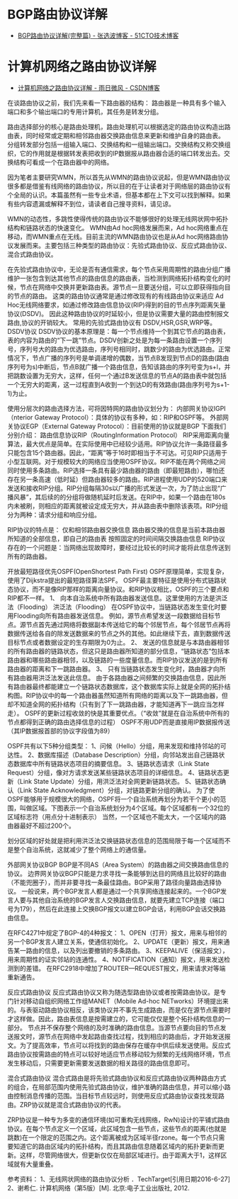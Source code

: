 

# BGP路由协议详解

* [BGP路由协议详解(完整篇) - 张选波博客 - 51CTO技术博客 ](http://xuanbo.blog.51cto.com/499334/465596/)


# 计算机网络之路由协议详解

* [计算机网络之路由协议详解 - 雨日微风 - CSDN博客 ](http://blog.csdn.net/songkai320/article/details/51770377)

在谈路由协议之前，我们先来看一下路由器的结构：
路由器是一种具有多个输入端口和多个输出端口的专用计算机，其任务是转发分组。

路由选择部分的核心是路由处理机，路由处理机可以根据选定的路由协议构造出路由表，同时经常或定期和相邻路由器交换路由信息来更新和维护自身的路由表。
分组转发部分包括一组输入端口、交换结构和一组输出端口。交换结构又称交换组织，它的作用就是根据转发表把收到的IP数据报从路由器合适的端口转发出去。交换结构可看成一个在路由器中的网络。

因为笔者主要研究WMN，所以首先从WMN的路由协议说起，但是WMN路由协议很多都是借鉴有线网络的路由协议，所以目的在于让读者对于网络层的路由协议有个全局的认识。本篇虽然有一些专业术语，但基本都在上下文可以找到解释。如果有些内容遗漏或解释不到位，请读者自己搜寻资料，请见谅。

WMN的动态性，多跳性使得传统的路由协议不能够很好的处理无线网状网中拓扑结构和链路状态的快速变化。
WMN由Ad hoc网络发展而来，Ad hoc网络重点在移动，而WMN重点在无线。目前主流的WMN路由协议也是从Ad hoc网络路由协议发展而来。主要包括三种类型的路由协议：先验式路由协议、反应式路由协议、混合式路由协议。

在先验式路由协议中，无论是否有通信需求，每个节点采用周期性的路由分组广播维护一张包含到达其他节点的路由信息的路由表，当检测到网络拓扑结构变化的时候，节点在网络中交换并更新路由表。源节点一旦要送分组，可以立即获得指向目的节点的路由。
这类的路由协议通常是通过修改现有的有线路由协议来适应 Ad Hoc无线网络要求，如通过修改路由信息协议(RIP)得到的目的节点序列距离矢量协议(DSDV)。 因此这种路由协议的时延较小，但是协议需要大量的路由控制报文路由,协议的开销较大。 常用的先验式路由协议有 DSDV,HSR,GSR,WRP等。
DSDV协议
DSDV协议的基本原理是：每一个节点维持一个到其它节点的路由表，表的内容为路由的“下一跳”节点。DSDV创新之处是为每一条路由设置一个序列号，序列号大的路由为优选路由，序列号相同时，跳数少的路由为优选路由。正常情况下，节点广播的序列号是单调递增的偶数，当节点B发现到节点D的路由(路由序列号为s)中断后，节点B就广播一个路由信息，告知该路由的序列号变为s+l，并把跳数设置为无穷大，这样，任何一个通过B发送信息的节点A的路由表中就包括一个无穷大的距离，这一过程直到A收到一个到达D的有效路由(路由序列号为s+1-1)为止。
 
使用分层次的路由选择方法，可将因特网的路由协议划分为：
内部网关协议IGPI（nterior Gateway Protocol）：具体的协议有多种，如：RIP和OSPF等。
外部网关协议EGP（External Gateway Protocol）：目前使用的协议就是BGP
下面我们分别介绍：
路由信息协议RIP（RoutingInformation Protocol）
RIP采用距离向量算法，最大优点是简单。在实际使用中已经较少适用。RIP协议允许一条路径最多只能包含15个路由器。因此，“距离”等于16时即相当于不可达。可见RIP只适用于小型互联网。对于规模较大的网络应当使用OSPF协议。RIP不能在两个网络之间同时使用多条路由。RIP选择一条具有最少路由器的路由（即最短路由），哪怕还存在另一条高速（低时延）但路由器较多的路由。RIP进程使用UDP的520端口来发送和接收RIP分组。RIP分组每隔30s以广播的形式发送一次，为了防止出现“广播风暴”，其后续的的分组将做随机延时后发送。在RIP中，如果一个路由在180s内未被刷，则相应的距离就被设定成无穷大，并从路由表中删除该表项。RIP分组分为两种：请求分组和响应分组。

RIP协议的特点是：
仅和相邻路由器交换信息
路由器交换的信息是当前本路由器所知道的全部信息，即自己的路由表
按照固定的时间间隔交换路由信息
RIP协议存在的一个问题是：当网络出现故障时，要经过比较长的时间才能将此信息传送到所有的路由器。
 
开放最短路径优先OSPF(OpenShortest Path First)
OSPF原理简单，实现复杂，使用了Dijkstra提出的最短路径算法SPF。
OSPF最主要特征是使用分布式链路状态协议，而不是像RIP那样的距离向量协议。和RIP协议相比，OSPF的三个要点和RIP都不一样。
1、 向本自治系统中所有路由器发送信息。这里使用的方法是洪泛法（Flooding）
洪泛法（Flooding）
在OSPF协议中，当链路状态发生变化时要用Flooding向所有路由器发送信息。
例如，源节点希望发送一段数据给目标节点。源节点首先通过网络将数据副本传送给它的每个邻居节点，每个邻居节点再将数据传送给各自的除发送数据来的节点之外的其他。如此继续下去，直到数据传送目标节点或者数据设定的生存期限为0为止。
2、 发送的信息就是与本路由器相邻的所有路由器的链路状态，但这只是路由器所知道的部分信息，“链路状态”包括本路由器和哪些路由器相邻，以及链路的一些度量信息。而RIP协议发送的是到所有路由器的距离和下一跳路由器。
3、 只有当链路状态发生变化时，路由器才向所有路由器用洪泛法发送此信息。
由于各路由器之间频繁的交换路由信息，因此所有路由器最终都能建立一个链路状态数据库，这个数据库实际上就是全网的拓扑结构图。RIP协议中的每一个路由器虽然知道所有网络的距离以及下一跳路由器，但却不知道全网的拓扑结构（只有到了下一跳路由器，才能知道再下一跳应当怎样走）。
OSPF的更新过程收敛的快是其重要优点。（“收敛”就是在自治系统中所有的节点都得到正确的路由选择信息的过程）
OSPF不用UDP而是直接用IP数据报传送（其IP数据报首部的协议字段值为89）

OSPF共有以下5种分组类型：
1、问候（Hello）分组，用来发现和维持邻站的可达性。
2、数据库描述（Database Description）分组，向邻站发出自己链路状态数据库中所有链路状态项目的摘要信息。
3、链路状态请求（Link State Request）分组，像对方请求发送某些链路状态项目的详细信息。
4、链路状态更新（Link State Update）分组，用洪泛法对全网更新链路状态。
5、链路状态确认（Link State Acknowledgment）分组，对链路更新分组的确认。
为了使OSPF能够用于规模很大的网络，OSPF将一个自治系统再划分为若干个更小的范围，叫做区域。下图表示一个自治系统划分为4个区域。每个区域都有一个32位的区域标志符（用点分十进制表示）
当然，一个区域也不能太大，一个区域内的路由器最好不超过200个。

划分区域的好处就是把利用洪泛法交换链路状态信息的范围局限于每一个区域而不是整个自治系统，这就减少了整个网络上的通信量。

外部网关协议BGP
BGP是不同AS（Area System）的路由器之间交换路由信息的协议。
边界网关协议BGP只能是力求寻找一条能够到达目的网络且比较好的路由（不能兜圈子），而并非要寻找一条最佳路由。BGP采用了路径向量路由选择协议。
一般说来，两个BGP发言人都是通过一个共享网络连接起来的。一个BGP发言人要与其他自治系统的BGP发言人交换路由信息，就要先建立TCP连接（端口号为179），然后在此连接上交换BGP报文以建立BGP会话，利用BGP会话交换路由信息。

在RFC4271中规定了BGP-4的4种报文：
1、OPEN（打开）报文，用来与相邻的另一个BGP发言人建立关系，使通信初始化。
2、UPDATE（更新）报文，用来通告某一路由的信息，以及列出要撤销的多条路由。
3、KEEPALIVE（保活报文），用来周期性的证实邻站的连通性。
4、NOTIFICATION（通知）报文，用来发送检测到的差错。
在RFC2918中增加了ROUTER—REQUEST报文，用来请求对等端重新通告。


反应式路由协议
反应式路由协议又称为随选型路由协议或者按需路由协议。是专门针对移动自组织网络工作组MANET（Mobile Ad-hoc NETworks）环境提出来的。与表驱动路由协议相反，该类协议并不事先生成路由，而是仅在源节点需要时才这样做。因此，路由表信息是按需建立的，它可能仅仅是整个拓扑结构信息的一部分。
节点并不保存整个网络的及时准确的路由信息。当源节点要向目的节点发送报文时，源节点在网络中发起路由查找过程，找到相应的路由后，才开始发送报文。为了提高效率，节点可以将找到的路由保存在缓存中供后续发送使用。反应式路由协议按需路由的特点可以较好地适应节点移动较为频繁的无线网络环境，节点发生移动后，只需要更新需要发送数据的相关路径的路由信息即可。 

混合式路由协议 
混合式路由是将先验式路由协议和反应式路由协议两种路由方式的组合，在局部范围内使用先验式路由协议，维护准确的路由信息，并可以缩小路由控制消息传播的范围。当目标节点较远时，则使用反应式路由协议查找发现路由。ZRP协议就是混合式路由协议的代表。

ZRP协议是一种专为多变的通信环境(如可重构无线网络，RwN)设计的平铺式路由协议。在每个节点定义一个区域，此区域包含一些节点，这些节点的距离(也就是跳数)在一个限定的范围之内。这个距离被成为区域半径rzone。每一个节点只需要知道它的路由区域内的拓扑结构，而且其路由信息随着区域内的拓扑更新而更新。这样，尽管网络很大，但更新仅仅在局部区域进行。由于距离大于1，这样区域就有大量重叠。


 参考资料：
1、无线网状网络的路由协议分析  ．TechTarget[引用日期2016-6-27]
2、谢希仁. 计算机网络（第5版）[M]. 北京:电子工业出版社, 2012.